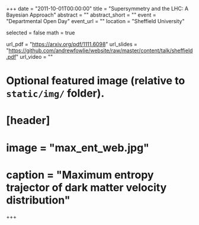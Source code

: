 +++
date = "2011-10-01T00:00:00"
title = "Supersymmetry and the LHC: A Bayesian Approach"
abstract = ""
abstract_short = ""
event = "Departmental Open Day"
event_url = ""
location = "Sheffield University"

selected = false
math = true

url_pdf = "https://arxiv.org/pdf/1111.6098"
url_slides = "https://github.com/andrewfowlie/website/raw/master/content/talk/sheffield.pdf"
url_video = ""

# Optional featured image (relative to `static/img/` folder).
# [header]
# image = "max_ent_web.jpg"
# caption = "Maximum entropy trajector of dark matter velocity distribution"

+++
